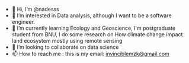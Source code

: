 - 👋 Hi, I’m @nadesss
- 👀 I’m interested in Data analysis, although I want to be a software engineer.
- 🌱 I’m currently learning Ecology and Geoscience, I'm postgraduate student from BNU, I do some research on How climate change impact land ecosystem mostly using remote sensing
- 💞️ I’m looking to collaborate on data science
- 📫 How to reach me : this is my email: invinciblemzk@gmail.com

<!---
nadesss/nadesss is a ✨ special ✨ repository because its `README.md` (this file) appears on your GitHub profile.
You can click the Preview link to take a look at your changes.
--->
